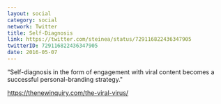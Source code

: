 ```yaml
---
layout: social
category: social
network: Twitter
title: Self-Diagnosis
link: https://twitter.com/steinea/status/729116822436347905
twitterID: 729116822436347905
date: 2016-05-07
---
```


“Self-diagnosis in the form of engagement with viral content becomes a successful personal-branding strategy."

<https://thenewinquiry.com/the-viral-virus/>
